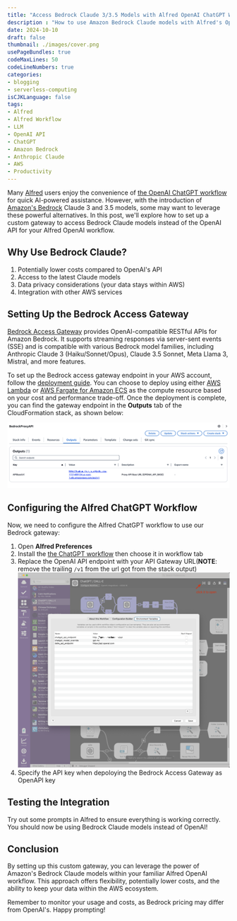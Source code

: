 ```yaml
---
title: "Access Bedrock Claude 3/3.5 Models with Alfred OpenAI ChatGPT Workflow"
description : "How to use Amazon Bedrock Claude models with Alfred's OpenAI ChatGPT workflow via a custom gateway setup"
date: 2024-10-10
draft: false
thumbnail: ./images/cover.png
usePageBundles: true
codeMaxLines: 50
codeLineNumbers: true
categories:
- blogging
- serverless-computing
isCJKLanguage: false
tags:
- Alfred
- Alfred Workflow
- LLM
- OpenAI API
- ChatGPT
- Amazon Bedrock
- Anthropic Claude
- AWS
- Productivity
---
```


Many [Alfred][alfred] users enjoy the convenience of [the OpenAI ChatGPT workflow][alfred-workflow] for quick AI-powered assistance. However, with the introduction of [Amazon's Bedrock][bedrock] Claude 3 and 3.5 models, some may want to leverage these powerful alternatives. In this post, we'll explore how to set up a custom gateway to access Bedrock Claude models instead of the OpenAI API for your Alfred OpenAI workflow.

## Why Use Bedrock Claude?

1. Potentially lower costs compared to OpenAI's API
2. Access to the latest Claude models
3. Data privacy considerations (your data stays within AWS)
4. Integration with other AWS services

## Setting Up the Bedrock Access Gateway

[Bedrock Access Gateway][bedrock-gateway] provides OpenAI-compatible RESTful APIs for Amazon Bedrock. It supports streaming responses via server-sent events (SSE) and is compatible with various Bedrock model families, including Anthropic Claude 3 (Haiku/Sonnet/Opus), Claude 3.5 Sonnet, Meta Llama 3, Mistral, and more features.

To set up the Bedrock access gateway endpoint in your AWS account, follow the [deployment guide][bedrock-gateway-deployment]. You can choose to deploy using either [AWS Lambda][lambda] or [AWS Fargate for Amazon ECS][fargate-for-ecs] as the compute resource based on your cost and performance trade-off. Once the deployment is complete, you can find the gateway endpoint in the **Outputs** tab of the CloudFormation stack, as shown below:

![Endpoint output](./images/gateway-stack-outputs.png "Proxy API Base URL aka OPENAI_API_BASE")

## Configuring the Alfred ChatGPT Workflow

Now, we need to configure the Alfred ChatGPT workflow to use our Bedrock gateway:

1. Open **Alfred Preferences**
2. Install the [the ChatGPT workflow][alfred-workflow] then choose it in workflow tab
3. Replace the OpenAI API endpoint with your API Gateway URL(**NOTE**: remove the trailing `/v1` from the url got from the stack output)
![Configure workflow](./images/configure-custom-api-endpoint.png "Configure ChatGPT workflow")
4. Specify the API key when depoloying the Bedrock Access Gateway as OpenAPI key

## Testing the Integration

Try out some prompts in Alfred to ensure everything is working correctly. You should now be using Bedrock Claude models instead of OpenAI!

## Conclusion

By setting up this custom gateway, you can leverage the power of Amazon's Bedrock Claude models within your familiar Alfred OpenAI workflow. This approach offers flexibility, potentially lower costs, and the ability to keep your data within the AWS ecosystem.

Remember to monitor your usage and costs, as Bedrock pricing may differ from OpenAI's. Happy prompting!

[alfred]: https://www.alfredapp.com/
[alfred-workflow]: https://www.alfredapp.com/workflows/
[openai-workflow]: https://alfred.app/workflows/alfredapp/openai/
[bedrock]: https://aws.amazon.com/bedrock/?nc1=h_ls
[bedrock-gateway]: https://github.com/aws-samples/bedrock-access-gateway
[bedrock-gateway-deployment]: https://github.com/aws-samples/bedrock-access-gateway?tab=readme-ov-file#deployment
[lambda]: https://aws.amazon.com/lambda/
[fargate-for-ecs]: https://docs.aws.amazon.com/AmazonECS/latest/developerguide/AWS_Fargate.html